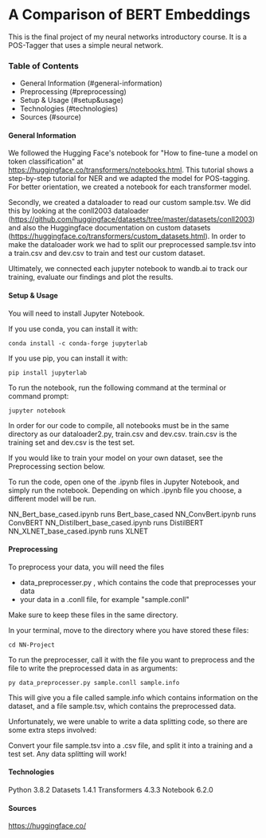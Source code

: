 # A Comparison of BERT Embeddings

 This is the final project of my neural networks introductory course.
It is a POS-Tagger that uses a simple neural network.

### Table of Contents

* General Information (#general-information)
* Preprocessing (#preprocessing)
* Setup & Usage (#setup&usage)
* Technologies (#technologies)
* Sources (#source)



#### General Information

We followed the Hugging Face's notebook for "How to fine-tune a model on token classification" at https://huggingface.co/transformers/notebooks.html. This tutorial shows a step-by-step tutorial for NER and we adapted the model for POS-tagging. For better orientation, we created a notebook for each transformer model.

Secondly, we created a dataloader to read our custom sample.tsv. We did this by looking at the conll2003 dataloader (https://github.com/huggingface/datasets/tree/master/datasets/conll2003) and also the Huggingface documentation on custom datasets (https://huggingface.co/transformers/custom_datasets.html). In order to make the dataloader work we had to split our preprocessed sample.tsv into a train.csv and dev.csv to train and test our custom dataset. 

Ultimately, we connected each jupyter notebook to wandb.ai to track our training, evaluate our findings and plot the results.


#### Setup & Usage

You will need to install Jupyter Notebook.

If you use conda, you can install it with:

	conda install -c conda-forge jupyterlab

If you use pip, you can install it with:

	pip install jupyterlab

To run the notebook, run the following command at the terminal or command prompt:

	jupyter notebook



In order for our code to compile, all notebooks must be in the same directory as our dataloader2.py, train.csv and dev.csv.
train.csv is the training set and dev.csv is the test set.


If you would like to train your model on your own dataset, see the Preprocessing section below.



To run the code, open one of the .ipynb files in Jupyter Notebook, and simply run the notebook.
Depending on which .ipynb file you choose, a different model will be run. 

NN_Bert_base_cased.ipynb runs Bert_base_cased
NN_ConvBert.ipynb runs ConvBERT
NN_Distilbert_base_cased.ipynb runs DistilBERT
NN_XLNET_base_cased.ipynb runs XLNET




#### Preprocessing

To preprocess your data, you will need the files 
- data_preprocesser.py , which contains the code that preprocesses your data
- your data in a .conll file, for example "sample.conll"

Make sure to keep these files in the same directory.

In your terminal, move to the directory where you have stored these files:

	cd NN-Project

To run the preprocesser, call it with the file you want to preprocess and the file to write the preprocessed data in as arguments: 

	py data_preprocesser.py sample.conll sample.info

This will give you a file called sample.info which contains information on the dataset, and a file sample.tsv, which contains the preprocessed data.

Unfortunately, we were unable to write a data splitting code, so there are some extra steps involved:

Convert your file sample.tsv into a .csv file, and split it into a training and a test set.
Any data splitting will work!


#### Technologies


Python 3.8.2
Datasets 1.4.1
Transformers 4.3.3
Notebook 6.2.0


#### Sources

https://huggingface.co/
